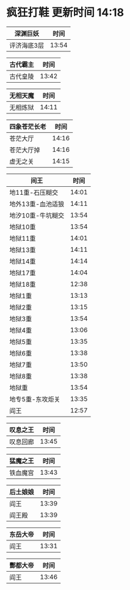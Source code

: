# 疯狂打鞋 更新时间 14:18

| 深渊巨妖   | 时间    |
|--------|-------|
| 评济海底3层 | 13:54 |

| 古代霸主   | 时间    |
|--------|-------|
| 古代皇陵 | 13:42 |

| 无相天魔   | 时间    |
|--------|-------|
| 无相炼狱 | 14:11 |

| 四象苍茫长老   | 时间    |
|--------|-------|
| 苍茫大厅 | 14:16 |
| 苍茫大厅掉 | 14:16 |
| 虚无之关 | 14:15 |

| 间王   | 时间    |
|--------|-------|
| 地11重-石压糊交 | 14:01 |
| 地外13重-血池适狼 | 14:11 |
| 地汐10重-牛坑糊交 | 13:54 |
| 地狱10重 | 13:54 |
| 地狱11重 | 14:01 |
| 地狱13重 | 14:11 |
| 地狱14重 | 14:14 |
| 地狱17重 | 14:04 |
| 地狱18重 | 12:38 |
| 地狱1重 | 13:13 |
| 地狱2重 | 13:15 |
| 地狱3重 | 13:54 |
| 地狱4重 | 13:06 |
| 地狱5重 | 13:35 |
| 地狱6重 | 13:38 |
| 地狱7重 | 13:50 |
| 地狱8重 | 13:38 |
| 地狱重 | 13:54 |
| 地专5重-东攻炬关 | 13:35 |
| 阎王 | 12:57 |

| 叹息之王   | 时间    |
|--------|-------|
| 叹息回廊 | 13:45 |

| 猛魔之王   | 时间    |
|--------|-------|
| 铁血魔宫 | 13:43 |

| 后土娘娘   | 时间    |
|--------|-------|
| 阎王 | 13:39 |
| 阎王殿 | 13:39 |

| 东岳大帝   | 时间    |
|--------|-------|
| 阎王 | 13:31 |

| 酆都大帝   | 时间    |
|--------|-------|
| 阎王 | 13:46 |